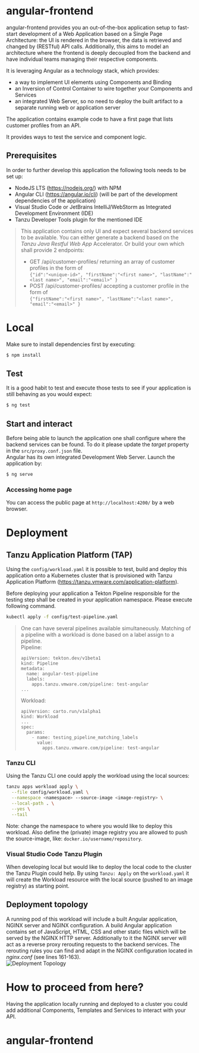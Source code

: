 # angular-frontend

angular-frontend provides you an out-of-the-box application setup to fast-start development of a Web Application based
on a Single Page Architecture: the UI is rendered in the browser, the data is retrieved and changed by (RESTful) API calls. Additionally, this aims to model an architecture where the frontend is deeply decoupled from the backend and have individual teams managing their respective components.

It is leveraging Angular as a technology stack, which provides:
- a way to implement UI elements using Components and Binding
- an Inversion of Control Container to wire together your Components and Services
- an integrated Web Server, so no need to deploy the built artifact to a separate running web or application server

The application contains example code to have a first page that lists customer profiles from an API.

It provides ways to test the service and component logic.

## Prerequisites
In order to further develop this application the following tools needs to be set up:
- NodeJS LTS (https://nodejs.org/) with NPM
- Angular CLI (https://angular.io/cli) (will be part of the development dependencies of the application)
- Visual Studio Code or JetBrains IntelliJ/WebStorm as Integrated Development Environment (IDE)
- Tanzu Developer Tools plugin for the mentioned IDE

> This application contains only UI and expect several backend services to be available. You can either generate a backend based
> on the *Tanzu Java Restful Web App* Accelerator. Or build your own which shall provide 2 endpoints:
> - GET /api/customer-profiles/ returning an array of customer profiles in the form of  
> ```{"id":"<unique-id>", "firstName":"<first name>", "lastName":"<last name>", "email":"<email>" }```
> - POST /api/customer-profiles/ accepting a customer profile in the form of  
> ```{"firstName":"<first name>", "lastName":"<last name>", "email":"<email>" }```

# Local
Make sure to install dependencies first by executing:
```bash
$ npm install
```

## Test
It is a good habit to test and execute those tests to see if your application is still behaving as you would expect:

```bash
$ ng test
```

## Start and interact
Before being able to launch the application one shall configure where the backend services can be found. To do it please update the *target*
property in the `src/proxy.conf.json` file.  
Angular has its own integrated Development Web Server. Launch the application by:
```bash
$ ng serve
```

### Accessing home page
You can access the public page at `http://localhost:4200/` by a web browser.

# Deployment
## Tanzu Application Platform (TAP)
Using the `config/workload.yaml` it is possible to test, build and deploy this application onto a
Kubernetes cluster that is provisioned with Tanzu Application Platform (https://tanzu.vmware.com/application-platform).

Before deploying your application a Tekton Pipeline responsible for the testing step shall be created in your application
namespace. Please execute following command.

```bash
kubectl apply -f config/test-pipeline.yaml
```

> One can have several pipelines available simultaneously. Matching of a pipeline with a workload is done based on a label assign to a pipeline.  
> Pipeline:
> ```
> apiVersion: tekton.dev/v1beta1
> kind: Pipeline
> metadata:
>   name: angular-test-pipeline
>   labels:
>     apps.tanzu.vmware.com/pipeline: test-angular
> ...
> ```  
> Workload:
> ```
> apiVersion: carto.run/v1alpha1
> kind: Workload
> ...
> spec:
>   params:
>     - name: testing_pipeline_matching_labels
>       value:
>         apps.tanzu.vmware.com/pipeline: test-angular
> ``` 

### Tanzu CLI
Using the Tanzu CLI one could apply the workload using the local sources:
```bash
tanzu apps workload apply \
  --file config/workload.yaml \
  --namespace <namespace> --source-image <image-registry> \
  --local-path . \
  --yes \
  --tail
````

Note: change the namespace to where you would like to deploy this workload. Also define the (private) image registry you
are allowed to push the source-image, like: `docker.io/username/repository`.

### Visual Studio Code Tanzu Plugin
When developing local but would like to deploy the local code to the cluster the Tanzu Plugin could help.
By using `Tanzu: Apply` on the `workload.yaml` it will create the Workload resource with the local source (pushed to an image registry) as
starting point.

## Deployment topology
A running pod of this workload will include a built Angular application, NGINX server and NGINX configuration. A build Angular application 
contains set of JavaScript, HTML, CSS and other static files which will be served by the NGINX HTTP server. Additionally to it the NGINX server
will act as a reverse proxy rerouting requests to the backend services. The rerouting rules you can find and adapt in the NGINX configuration
located in *nginx.conf* (see lines 161-163).  
![Deployment Topology](DeploymentTopology.png)  
 

# How to proceed from here?
Having the application locally running and deployed to a cluster you could add additional Components, Templates and Services to interact
with your API.


# angular-frontend
